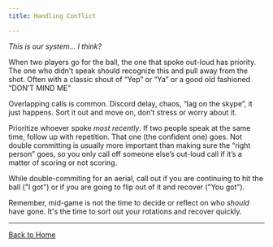 ```yaml
---
title: Handling Conflict

---
```


*This is our system... I think?*

When two players go for the ball, the one that spoke out-loud has priority. The one who didn’t speak should recognize this and pull away from the shot. Often with a classic shout of “Yep” or “Ya” or a good old fashioned “DON’T MIND ME”

Overlapping calls is common. Discord delay, chaos, “lag on the skype”, it just happens. Sort it out and move on, don’t stress or worry about it.

Prioritize whoever spoke *most recently*. If two people speak at the same time, follow up with repetition. That one (the confident one) goes. Not double committing is usually more important than making sure the “right person” goes, so you only call off someone else’s out-loud call if it’s a matter of scoring or not scoring.

While double-commiting for an aerial, call out if you are continuing to hit the ball ("I got") or if you are going to flip out of it and recover ("You got").

Remember, mid-game is not the time to decide or reflect on who *should* have gone. It's the time to sort out your rotations and recover quickly.

---

[Back to Home](index.md)
